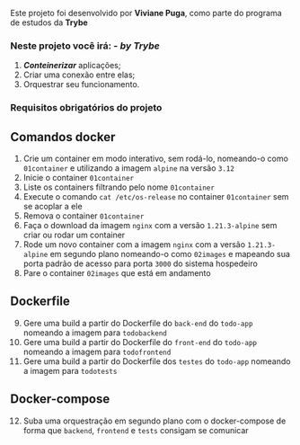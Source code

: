 Este projeto foi desenvolvido por **Viviane Puga**, como parte do programa de estudos da **Trybe**


### Neste projeto você irá: - _by Trybe_
1. **_Conteinerizar_** aplicações;
1. Criar uma conexão entre elas;
1. Orquestrar seu funcionamento.

### Requisitos obrigatórios do projeto
## Comandos docker
1. Crie um container em modo interativo, sem rodá-lo, nomeando-o como `01container` e utilizando a imagem `alpine` na versão `3.12`
2. Inicie o container `01container`
3. Liste os containers filtrando pelo nome `01container`
4. Execute o comando `cat /etc/os-release` no container `01container` sem se acoplar a ele
5. Remova o container `01container`
6. Faça o download da imagem `nginx` com a versão `1.21.3-alpine` sem criar ou rodar um container
7. Rode um novo container com a imagem  `nginx` com a versão `1.21.3-alpine` em segundo plano nomeando-o como `02images` e mapeando sua porta padrão de acesso para porta `3000` do sistema hospedeiro
8. Pare o container `02images` que está em andamento

## Dockerfile
9. Gere uma build a partir do Dockerfile do `back-end` do `todo-app` nomeando a imagem para `todobackend`
10. Gere uma build a partir do Dockerfile do `front-end` do `todo-app` nomeando a imagem para `todofrontend`
11. Gere uma build a partir do Dockerfile dos `testes` do `todo-app` nomeando a imagem para `todotests`

## Docker-compose
12. Suba uma orquestração em segundo plano com o docker-compose de forma que `backend`, `frontend` e `tests` consigam se comunicar
